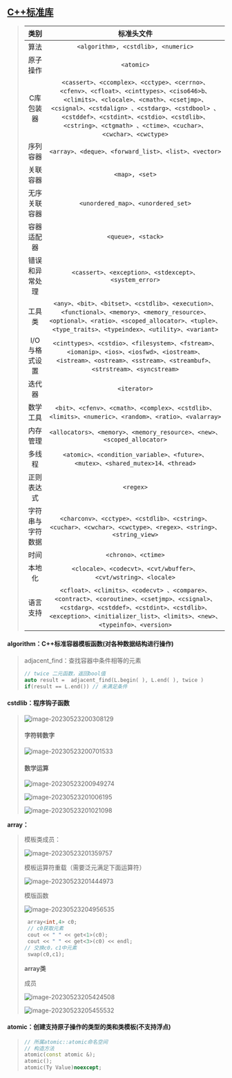 ## [C++标准库](https://learn.microsoft.com/zh-cn/cpp/standard-library/cpp-standard-library-header-files?view=msvc-170)

> |       类别       |                          标准头文件                          |
> | :--------------: | :----------------------------------------------------------: |
> |       算法       |             `<algorithm>, <cstdlib>, <numeric>`              |
> |     原子操作     |                          `<atomic>`                          |
> |    C库包装器     | `<cassert>、<ccomplex>、<cctype>、<cerrno>、<cfenv>、<cfloat>、<cinttypes>、<ciso646>b、<climits>、<clocale>、<cmath>、<csetjmp>、<csignal>、<cstdalign> 、<cstdarg>、<cstdbool> 、<cstddef>、<cstdint>、<cstdio>、<cstdlib>、<cstring>、<ctgmath> 、<ctime>、<cuchar>、<cwchar>、<cwctype>` |
> |     序列容器     |     `<array>、<deque>、<forward_list>、<list>、<vector>`     |
> |     关联容器     |                        `<map>, <set>`                        |
> |   无序关联容器   |              `<unordered_map>、<unordered_set>`              |
> |    容器适配器    |                      `<queue>, <stack>`                      |
> |  错误和异常处理  |    `<cassert>、<exception>、<stdexcept>、<system_error>`     |
> |      工具类      | `<any>、<bit>、<bitset>、<cstdlib>、<execution>、<functional>、<memory>、<memory_resource>、<optional>、<ratio>、<scoped_allocator>、<tuple>、<type_traits>、<typeindex>、<utility>、<variant>` |
> |  I/O与格式设置   | `<cinttypes>、<cstdio>、<filesystem>、<fstream>、<iomanip>、<ios>、<iosfwd>、<iostream>、<istream>、<ostream>、<sstream>、<streambuf>、<strstream>、<syncstream>` |
> |      迭代器      |                         `<iterator>`                         |
> |     数学工具     | `<bit>、<cfenv>、<cmath>、<complex>、<cstdlib>、<limits>、<numeric>、<random>、<ratio>、<valarray>` |
> |     内存管理     | `<allocators>、<memory>、<memory_resource>、<new>、<scoped_allocator>` |
> |      多线程      | `<atomic>、<condition_variable>、<future>、<mutex>、<shared_mutex>14、<thread>` |
> |    正则表达式    |                          `<regex>`                           |
> | 字符串与字符数据 | `<charconv>、<cctype>、<cstdlib>、<cstring>、<cuchar>、<cwchar>、<cwctype>、<regex>、<string>、<string_view>` |
> |       时间       |                     `<chrono>、<ctime>`                      |
> |      本地化      | `<clocale>、<codecvt>、<cvt/wbuffer>、<cvt/wstring>、<locale>` |
> |     语言支持     | `<cfloat>、<climits>、<codecvt> 、<compare>、<contract>、<coroutine>、<csetjmp>、<csignal>、<cstdarg>、<cstddef>、<cstdint>、<cstdlib>、<exception>、<initializer_list>、<limits>、<new>、<typeinfo>、<version>` |
>

#### **algorithm：C++标准容器模板函数**(对各种数据结构进行操作)

> adjacent_find：查找容器中条件相等的元素 
>
> ~~~C++
> // twice 二元函数，返回bool值
> auto result =  adjacent_find(L.begin( ), L.end( ), twice )
> if(result == L.end()) // 未满足条件
> ~~~

#### **cstdlib：程序钩子函数**

> ![image-20230523200308129](image-20230523200308129.png) 
>
> #### **字符转数字**
>
> ![image-20230523200701533](image-20230523200701533.png) 
>
> #### **数学运算**
>
> ![image-20230523200949274](image-20230523200949274.png) 
>
> ![image-20230523201006195](image-20230523201006195.png) 
>
> ![image-20230523201021098](image-20230523201021098.png) 

**array：**

> 模板类成员：
>
> ![image-20230523201359757](image-20230523201359757.png) 
>
> 模板运算符重载（需要泛元满足下面运算符）
>
> ![image-20230523201444973](image-20230523201444973.png)  
>
> 模版函数
>
> ![image-20230523204956535](image-20230523204956535.png) 
>
> ~~~C++
>  array<int,4> c0;
>  // c0获取元素
>  cout << " " << get<1>(c0);
>  cout << " " << get<3>(c0) << endl;
> // 交换c0，c1中元素
>  swap(c0,c1);
> ~~~
>
> **array类**
>
> 成员
>
> ![image-20230523205424508](image-20230523205424508.png) 
>
> ![image-20230523205455532](image-20230523205455532.png) 

#### **atomic**：创建支持原子操作的类型的类和类模板(不支持浮点)

> ~~~C++
> // 所属atomic::atomic命名空间
> // 构造方法
> atomic(const atomic &);
> atomic();
> atomic(Ty Value)noexcept;
> ~~~



 

